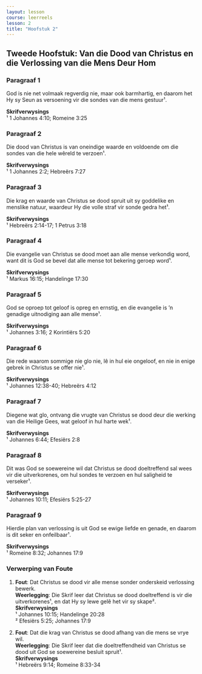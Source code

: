 ```yaml
---
layout: lesson
course: leerreels
lesson: 2
title: "Hoofstuk 2"
---
```


## Tweede Hoofstuk: Van die Dood van Christus en die Verlossing van die Mens Deur Hom

### Paragraaf 1
God is nie net volmaak regverdig nie, maar ook barmhartig, en daarom het Hy sy Seun as versoening vir die sondes van die mens gestuur¹.  

**Skrifverwysings**  
¹ 1 Johannes 4:10; Romeine 3:25  

### Paragraaf 2
Die dood van Christus is van oneindige waarde en voldoende om die sondes van die hele wêreld te verzoen¹.  

**Skrifverwysings**  
¹ 1 Johannes 2:2; Hebreërs 7:27  

### Paragraaf 3
Die krag en waarde van Christus se dood spruit uit sy goddelike en menslike natuur, waardeur Hy die volle straf vir sonde gedra het¹.  

**Skrifverwysings**  
¹ Hebreërs 2:14-17; 1 Petrus 3:18  

### Paragraaf 4
Die evangelie van Christus se dood moet aan alle mense verkondig word, want dit is God se bevel dat alle mense tot bekering geroep word¹.  

**Skrifverwysings**  
¹ Markus 16:15; Handelinge 17:30  

### Paragraaf 5
God se oproep tot geloof is opreg en ernstig, en die evangelie is ’n genadige uitnodiging aan alle mense¹.  

**Skrifverwysings**  
¹ Johannes 3:16; 2 Korintiërs 5:20  

### Paragraaf 6
Die rede waarom sommige nie glo nie, lê in hul eie ongeloof, en nie in enige gebrek in Christus se offer nie¹.  

**Skrifverwysings**  
¹ Johannes 12:38-40; Hebreërs 4:12  

### Paragraaf 7
Diegene wat glo, ontvang die vrugte van Christus se dood deur die werking van die Heilige Gees, wat geloof in hul harte wek¹.  

**Skrifverwysings**  
¹ Johannes 6:44; Efesiërs 2:8  

### Paragraaf 8
Dit was God se soewereine wil dat Christus se dood doeltreffend sal wees vir die uitverkorenes, om hul sondes te verzoen en hul saligheid te verseker¹.  

**Skrifverwysings**  
¹ Johannes 10:11; Efesiërs 5:25-27  

### Paragraaf 9
Hierdie plan van verlossing is uit God se ewige liefde en genade, en daarom is dit seker en onfeilbaar¹.  

**Skrifverwysings**  
¹ Romeine 8:32; Johannes 17:9  

### Verwerping van Foute
1. **Fout**: Dat Christus se dood vir alle mense sonder onderskeid verlossing bewerk.  
   **Weerlegging**: Die Skrif leer dat Christus se dood doeltreffend is vir die uitverkorenes¹, en dat Hy sy lewe gelê het vir sy skape².  
   **Skrifverwysings**  
   ¹ Johannes 10:15; Handelinge 20:28  
   ² Efesiërs 5:25; Johannes 17:9  

2. **Fout**: Dat die krag van Christus se dood afhang van die mens se vrye wil.  
   **Weerlegging**: Die Skrif leer dat die doeltreffendheid van Christus se dood uit God se soewereine besluit spruit¹.  
   **Skrifverwysings**  
   ¹ Hebreërs 9:14; Romeine 8:33-34
